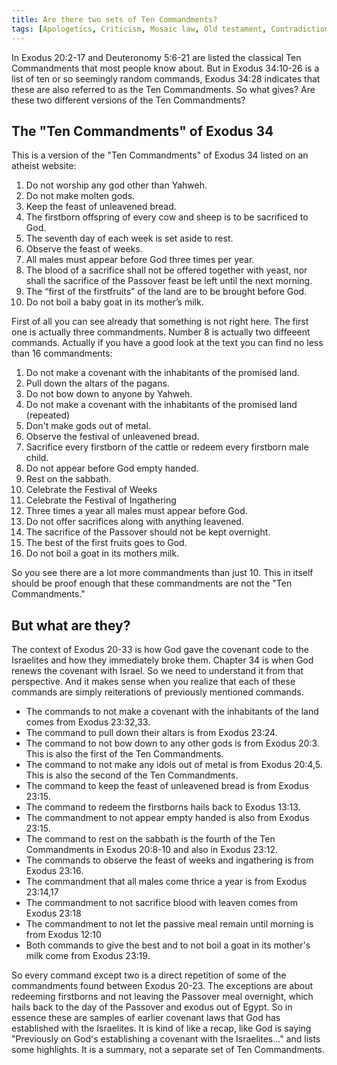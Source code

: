 ```yaml
---
title: Are there two sets of Ten Commandments?
tags: [Apologetics, Criticism, Mosaic law, Old testament, Contradictions]
---
```

In Exodus 20:2-17 and Deuteronomy 5:6-21 are listed the classical Ten Commandments that most people know about. But in Exodus 34:10-26 is a list of ten or so seemingly random commands, Exodus 34:28 indicates that these are also referred to as the Ten Commandments. 
So what gives? Are these two different versions of the Ten Commandments?

## The "Ten Commandments" of Exodus 34

This is a version of the "Ten Commandments" of Exodus 34 listed on an atheist website:

1.  Do not worship any god other than Yahweh.
2.  Do not make molten gods.
3.  Keep the feast of unleavened bread.
4.  The firstborn offspring of every cow and sheep is to be sacrificed to God.
5.  The seventh day of each week is set aside to rest.
6.  Observe the feast of weeks.
7.  All males must appear before God three times per year.
8.  The blood of a sacrifice shall not be offered together with yeast, nor shall the sacrifice of the Passover feast be left until the next morning.
9.  The “first of the firstfruits” of the land are to be brought before God.
10.  Do not boil a baby goat in its mother’s milk.

First of all you can see already that something is not right here. The first one is actually three commandments. Number 8 is actually two diffeeent commands. Actually if you have a good look at the text you can find no less than 16 commandments:

1.  Do not make a covenant with the inhabitants of the promised land.
2.  Pull down the altars of the pagans.
3.  Do not bow down to anyone by Yahweh.
4.  Do not make a covenant with the inhabitants of the promised land (repeated)
5.  Don't make gods out of metal.
6.  Observe the festival of unleavened bread.
7.  Sacrifice every firstborn of the cattle or redeem every firstborn male child.
8.  Do not appear before God empty handed.
9.  Rest on the sabbath.
10.  Celebrate the Festival of Weeks
11.  Celebrate the Festival of Ingathering
12.  Three times a year all males must appear before God.
13.  Do not offer sacrifices along with anything leavened.
14.  The sacrifice of the Passover should not be kept overnight.
15.  The best of the first fruits goes to God.
16.  Do not boil a goat in its mothers milk.

So you see there are a lot more commandments than just 10\. This in itself should be proof enough that these commandments are not the "Ten Commandments."

## But what are they?

The context of Exodus 20-33 is how God gave the covenant code to the Israelites and how they immediately broke them. Chapter 34 is when God renews the covenant with Israel. So we need to understand it from that perspective. And it makes sense when you realize that each of these commands are simply reiterations of previously mentioned commands.

*   The commands to not make a covenant with the inhabitants of the land comes from Exodus 23:32,33.
*   The command to pull down their altars is from Exodus 23:24.
*   The command to not bow down to any other gods is from Exodus 20:3\. This is also the first of the Ten Commandments.
*   The command to not make any idols out of metal is from Exodus 20:4,5\. This is also the second of the Ten Commandments.
*   The command to keep the feast of unleavened bread is from Exodus 23:15.
*   The command to redeem the firstborns hails back to Exodus 13:13.
*   The commandment to not appear empty handed is also from Exodus 23:15.
*   The command to rest on the sabbath is the fourth of the Ten Commandments in Exodus 20:8-10 and also in Exodus 23:12.
*   The commands to observe the feast of weeks and ingathering is from Exodus 23:16.
*   The commandment that all males come thrice a year is from Exodus 23:14,17
*   The commandment to not sacrifice blood with leaven comes from Exodus 23:18
*   The commandment to not let the passive meal remain until morning is from Exodus 12:10
*   Both commands to give the best and to not boil a goat in its mother's milk come from Exodus 23:19.

So every command except two is a direct repetition of some of the commandments found between Exodus 20-23\. The exceptions are about redeeming firstborns and not leaving the Passover meal overnight, which hails back to the day of the Passover and exodus out of Egypt. So in essence these are samples of earlier covenant laws that God has established with the Israelites. It is kind of like a recap, like God is saying "Previously on God's establishing a covenant with the Israelites..." and lists some highlights. It is a summary, not a separate set of Ten Commandments.
